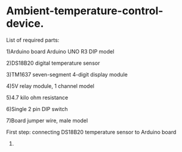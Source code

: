 # Ambient-temperature-control-device.
List of required parts:

1)Arduino board Arduino UNO R3 DIP model

2)DS18B20 digital temperature sensor

3)TM1637 seven-segment 4-digit display module

4)5V relay module, 1 channel model

5)4.7 kilo ohm resistance

6)Single 2 pin DIP switch
                                        
7)Board jumper wire, male model

First step: connecting DS18B20 temperature sensor to Arduino board
 

1)